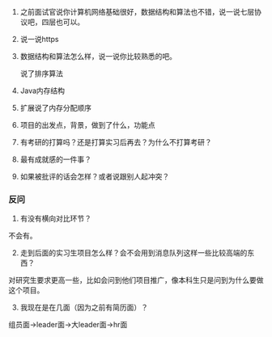 1. 之前面试官说你计算机网络基础很好，数据结构和算法也不错，说一说七层协议吧，四层也可以。

2. 说一说https

3. 数据结构和算法怎么样，说一说你比较熟悉的吧。

   说了排序算法

4. Java内存结构

5. 扩展说了内存分配顺序

6. 项目的出发点，背景，做到了什么，功能点

7. 有考研的打算吗？还是打算实习后再去？为什么不打算考研？

3. 最有成就感的一件事？

4. 如果被批评的话会怎样？或者说跟别人起冲突？

### 反问

1. 有没有横向对比环节？

不会有。

2. 走到后面的实习生项目怎么样？会不会用到消息队列这样一些比较高端的东西？

对研究生要求更高一些，比如会问到他们项目推广，像本科生只是问到为什么要做这个项目。

3. 我现在是在几面（因为之前有简历面）？

组员面->leader面->大leader面->hr面